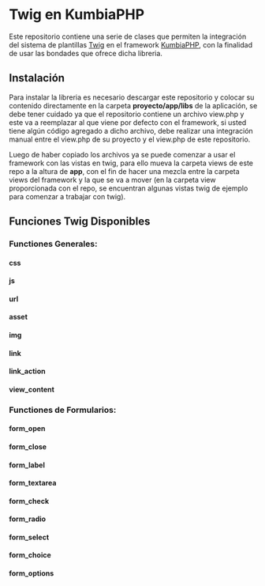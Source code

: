 # Twig en KumbiaPHP

Este repositorio contiene una serie de clases que permiten la integración del sistema de plantillas [Twig](http://twig.sensiolabs.org/) en el framework [KumbiaPHP](http://www.kumbiaphp.com/), con la finalidad de usar las bondades que ofrece dicha libreria.

## Instalación

Para instalar la libreria es necesario descargar este repositorio y colocar su contenido directamente en la carpeta **proyecto/app/libs** de la aplicación, se debe tener cuidado ya que el repositorio contiene un archivo view.php y este va a reemplazar al que viene por defecto con el framework, si usted tiene algún código agregado a dicho archivo, debe realizar una integración manual entre el view.php de su proyecto y el view.php de este repositorio.

Luego de haber copiado los archivos ya se puede comenzar a usar el framework con las vistas en twig, para ello mueva la carpeta views de este repo a la altura de **app**, con el fin de hacer una mezcla entre la carpeta views del framework y la que se va a mover (en la carpeta view proporcionada con el repo, se encuentran algunas vistas twig de ejemplo para comenzar a trabajar con twig).

## Funciones Twig Disponibles

### Functiones Generales:

#### css

#### js

#### url

#### asset

#### img

#### link

#### link_action

#### view_content

### Functiones de Formularios:

#### form_open

#### form_close

#### form_label

#### form_textarea

#### form_check

#### form_radio

#### form_select

#### form_choice

#### form_options

